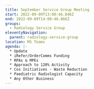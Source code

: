 ```yaml
---
title: September Service Group Meeting
start: 2022-09-09T13:00:46.846Z
end: 2022-09-09T14:00:46.866Z
groups:
  - Radiology Service Group
eleventyNavigation:
  parent: radiology-service-group
location: MS Teams
agenda: |-
  * U﻿pdate
  * i﻿Refer/OrderComms Funding
  * R﻿PAs & MPEs
  * A﻿pproach to 120% Activity
  * Cos Initiatives - Waste Reduction
  * P﻿aediatric Radiologist Capacity
  * A﻿ny Other Business
---
```

